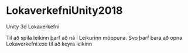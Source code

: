 # LokaverkefniUnity2018
Unity 3d Lokaverkefni


Til að spila leikinn þarf að ná í Leikurinn möppuna.  Svo þarf bara að opna Lokaverkefni.exe til að keyra leikinn
